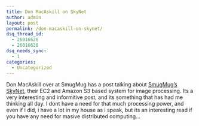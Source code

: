 ```yaml
---
title: Don MacAskill on SkyNet
author: admin
layout: post
permalink: /don-macaskill-on-skynet/
dsq_thread_id:
  - 26016626
  - 26016626
dsq_needs_sync:
  - 1
categories:
  - Uncategorized
---
```

Don MacAskill over at SmugMug has a post talking about [SmugMug&#8217;s SkyNet][1], their EC2 and Amazon S3 based system for image processing. Its a very interesting and informitive post, and its something that has had me thinking all day. I dont have a need for that much processing power, and even if i did, i have a lot in my house as i speak, but its an interesting read if you have any need for masive distributed computing&#8230;

 [1]: http://blogs.smugmug.com/don/2008/06/03/skynet-lives-aka-ec2-smugmug/